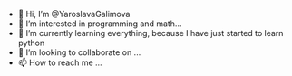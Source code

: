 - 👋 Hi, I’m @YaroslavaGalimova
- 👀 I’m interested in programming and math...
- 🌱 I’m currently learning everything, because I have just started to learn python
- 💞️ I’m looking to collaborate on ...
- 📫 How to reach me ...

<!---
YaroslavaGalimova/YaroslavaGalimova is a ✨ special ✨ repository because its `README.md` (this file) appears on your GitHub profile.
You can click the Preview link to take a look at your changes.
--->

